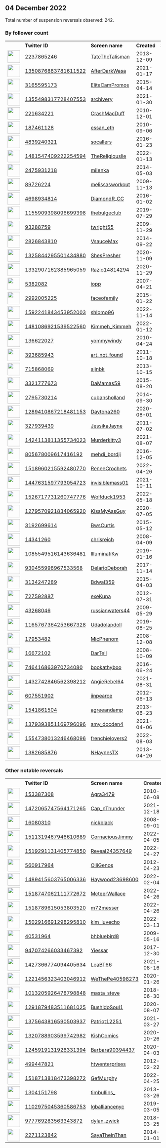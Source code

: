 
## 04 December 2022
Total number of suspension reversals observed: 242.

### By follower count
<table><tr><th></th><th align="left">Twitter ID</th><th align="left">Screen name</th>
<th align="left">Created</th><th align="left">Status</th><th align="left">Suspended</th><th align="left">Followers</th>
<tr><td><a href="https://pbs.twimg.com/profile_images/1599320217166954496/46HOdlSR_normal.jpg"><img src="https://pbs.twimg.com/profile_images/1599320217166954496/46HOdlSR_normal.jpg" width="40px" height="40px" align="center"/></a></td><td><a href="https://twitter.com/intent/user?user_id=2237865246">2237865246</a></td><td><a href="https://twitter.com/TateTheTalisman">TateTheTalisman</a></td><td>2013-12-09</td><td align="center"></td><td></td><td>1015067</td></tr>
<tr><td><a href="https://pbs.twimg.com/profile_images/1622755268781015041/RtCBQDkw_normal.jpg"><img src="https://pbs.twimg.com/profile_images/1622755268781015041/RtCBQDkw_normal.jpg" width="40px" height="40px" align="center"/></a></td><td><a href="https://twitter.com/intent/user?user_id=1350876883781611522">1350876883781611522</a></td><td><a href="https://twitter.com/AfterDarkWasa">AfterDarkWasa</a></td><td>2021-01-17</td><td align="center"></td><td>2022-09-25</td><td>110721</td></tr>
<tr><td><a href="https://pbs.twimg.com/profile_images/866899575881293824/6E9r72cD_normal.jpg"><img src="https://pbs.twimg.com/profile_images/866899575881293824/6E9r72cD_normal.jpg" width="40px" height="40px" align="center"/></a></td><td><a href="https://twitter.com/intent/user?user_id=3165595173">3165595173</a></td><td><a href="https://twitter.com/EliteCamPromos">EliteCamPromos</a></td><td>2015-04-14</td><td align="center"></td><td></td><td>78581</td></tr>
<tr><td><a href="https://pbs.twimg.com/profile_images/1355516079909593088/EeBF9hlD_normal.jpg"><img src="https://pbs.twimg.com/profile_images/1355516079909593088/EeBF9hlD_normal.jpg" width="40px" height="40px" align="center"/></a></td><td><a href="https://twitter.com/intent/user?user_id=1355498317728407553">1355498317728407553</a></td><td><a href="https://twitter.com/archivery">archivery</a></td><td>2021-01-30</td><td align="center"></td><td>2022-11-29</td><td>53968</td></tr>
<tr><td><a href="https://pbs.twimg.com/profile_images/1599763616869253122/KDAnkNWb_normal.jpg"><img src="https://pbs.twimg.com/profile_images/1599763616869253122/KDAnkNWb_normal.jpg" width="40px" height="40px" align="center"/></a></td><td><a href="https://twitter.com/intent/user?user_id=221634221">221634221</a></td><td><a href="https://twitter.com/CrashMacDuff">CrashMacDuff</a></td><td>2010-12-01</td><td align="center"></td><td></td><td>22920</td></tr>
<tr><td><a href="https://pbs.twimg.com/profile_images/1608593446058749955/AmRBvMQ6_normal.png"><img src="https://pbs.twimg.com/profile_images/1608593446058749955/AmRBvMQ6_normal.png" width="40px" height="40px" align="center"/></a></td><td><a href="https://twitter.com/intent/user?user_id=187461128">187461128</a></td><td><a href="https://twitter.com/essan_eth">essan_eth</a></td><td>2010-09-06</td><td align="center"></td><td>2022-12-03</td><td>18543</td></tr>
<tr><td><a href="https://pbs.twimg.com/profile_images/1599773618149507078/dw22ZFXl_normal.jpg"><img src="https://pbs.twimg.com/profile_images/1599773618149507078/dw22ZFXl_normal.jpg" width="40px" height="40px" align="center"/></a></td><td><a href="https://twitter.com/intent/user?user_id=4839240321">4839240321</a></td><td><a href="https://twitter.com/socallers">socallers</a></td><td>2016-01-23</td><td align="center"></td><td></td><td>14907</td></tr>
<tr><td><a href="https://pbs.twimg.com/profile_images/1481552459805995010/2_Day9ns_normal.jpg"><img src="https://pbs.twimg.com/profile_images/1481552459805995010/2_Day9ns_normal.jpg" width="40px" height="40px" align="center"/></a></td><td><a href="https://twitter.com/intent/user?user_id=1481547409222254594">1481547409222254594</a></td><td><a href="https://twitter.com/TheReligiouslie">TheReligiouslie</a></td><td>2022-01-13</td><td align="center"></td><td>2022-07-26</td><td>13741</td></tr>
<tr><td><a href="https://pbs.twimg.com/profile_images/1601000696035303424/o7tnI6DY_normal.jpg"><img src="https://pbs.twimg.com/profile_images/1601000696035303424/o7tnI6DY_normal.jpg" width="40px" height="40px" align="center"/></a></td><td><a href="https://twitter.com/intent/user?user_id=2475931218">2475931218</a></td><td><a href="https://twitter.com/miIenka">miIenka</a></td><td>2014-05-03</td><td align="center"></td><td></td><td>13294</td></tr>
<tr><td><a href="https://pbs.twimg.com/profile_images/3667878888/1d8951c4263abc5963a240a54866ead2_normal.jpeg"><img src="https://pbs.twimg.com/profile_images/3667878888/1d8951c4263abc5963a240a54866ead2_normal.jpeg" width="40px" height="40px" align="center"/></a></td><td><a href="https://twitter.com/intent/user?user_id=89726224">89726224</a></td><td><a href="https://twitter.com/melissasworkout">melissasworkout</a></td><td>2009-11-13</td><td align="center"></td><td></td><td>9701</td></tr>
<tr><td><a href="https://pbs.twimg.com/profile_images/1347938818125680644/OdgMMR1S_normal.jpg"><img src="https://pbs.twimg.com/profile_images/1347938818125680644/OdgMMR1S_normal.jpg" width="40px" height="40px" align="center"/></a></td><td><a href="https://twitter.com/intent/user?user_id=4698934814">4698934814</a></td><td><a href="https://twitter.com/DiamondR_CC">DiamondR_CC</a></td><td>2016-01-02</td><td align="center"></td><td></td><td>9244</td></tr>
<tr><td><a href="https://abs.twimg.com/sticky/default_profile_images/default_profile_normal.png"><img src="https://abs.twimg.com/sticky/default_profile_images/default_profile_normal.png" width="40px" height="40px" align="center"/></a></td><td><a href="https://twitter.com/intent/user?user_id=1155909398096699398">1155909398096699398</a></td><td><a href="https://twitter.com/thebulgeclub">thebulgeclub</a></td><td>2019-07-29</td><td align="center"></td><td></td><td>8984</td></tr>
<tr><td><a href="https://pbs.twimg.com/profile_images/1599745515561918464/zFJRj02F_normal.jpg"><img src="https://pbs.twimg.com/profile_images/1599745515561918464/zFJRj02F_normal.jpg" width="40px" height="40px" align="center"/></a></td><td><a href="https://twitter.com/intent/user?user_id=93288759">93288759</a></td><td><a href="https://twitter.com/twright55">twright55</a></td><td>2009-11-29</td><td align="center"></td><td></td><td>7548</td></tr>
<tr><td><a href="https://pbs.twimg.com/profile_images/1610824768273489921/TPnA22pb_normal.jpg"><img src="https://pbs.twimg.com/profile_images/1610824768273489921/TPnA22pb_normal.jpg" width="40px" height="40px" align="center"/></a></td><td><a href="https://twitter.com/intent/user?user_id=2826843810">2826843810</a></td><td><a href="https://twitter.com/VsauceMax">VsauceMax</a></td><td>2014-09-22</td><td align="center">🔒</td><td>2022-11-27</td><td>6899</td></tr>
<tr><td><a href="https://pbs.twimg.com/profile_images/1539784578914713601/Z-Dr0YCa_normal.jpg"><img src="https://pbs.twimg.com/profile_images/1539784578914713601/Z-Dr0YCa_normal.jpg" width="40px" height="40px" align="center"/></a></td><td><a href="https://twitter.com/intent/user?user_id=1325844295501434880">1325844295501434880</a></td><td><a href="https://twitter.com/ShesPresher">ShesPresher</a></td><td>2020-11-09</td><td align="center">🚫</td><td>2022-11-10</td><td>6611</td></tr>
<tr><td><a href="https://pbs.twimg.com/profile_images/1615389649949581314/9h4GB0Of_normal.jpg"><img src="https://pbs.twimg.com/profile_images/1615389649949581314/9h4GB0Of_normal.jpg" width="40px" height="40px" align="center"/></a></td><td><a href="https://twitter.com/intent/user?user_id=1332907162385965059">1332907162385965059</a></td><td><a href="https://twitter.com/Razio14814294">Razio14814294</a></td><td>2020-11-29</td><td align="center">🔒</td><td>2022-11-30</td><td>5917</td></tr>
<tr><td><a href="https://pbs.twimg.com/profile_images/1245110852291788800/SEhjjrMk_normal.jpg"><img src="https://pbs.twimg.com/profile_images/1245110852291788800/SEhjjrMk_normal.jpg" width="40px" height="40px" align="center"/></a></td><td><a href="https://twitter.com/intent/user?user_id=5382082">5382082</a></td><td><a href="https://twitter.com/iopp">iopp</a></td><td>2007-04-21</td><td align="center"></td><td></td><td>5741</td></tr>
<tr><td><a href="https://pbs.twimg.com/profile_images/1610042521299652609/XrBdSf0U_normal.jpg"><img src="https://pbs.twimg.com/profile_images/1610042521299652609/XrBdSf0U_normal.jpg" width="40px" height="40px" align="center"/></a></td><td><a href="https://twitter.com/intent/user?user_id=2992005225">2992005225</a></td><td><a href="https://twitter.com/faceofemily">faceofemily</a></td><td>2015-01-22</td><td align="center"></td><td></td><td>5566</td></tr>
<tr><td><a href="https://pbs.twimg.com/profile_images/1615754737890074624/p-q4kq4w_normal.jpg"><img src="https://pbs.twimg.com/profile_images/1615754737890074624/p-q4kq4w_normal.jpg" width="40px" height="40px" align="center"/></a></td><td><a href="https://twitter.com/intent/user?user_id=1592241843453952003">1592241843453952003</a></td><td><a href="https://twitter.com/shlomo96">shlomo96</a></td><td>2022-11-14</td><td align="center"></td><td>2022-11-30</td><td>5460</td></tr>
<tr><td><a href="https://pbs.twimg.com/profile_images/1490086455296892934/zi70NsB1_normal.jpg"><img src="https://pbs.twimg.com/profile_images/1490086455296892934/zi70NsB1_normal.jpg" width="40px" height="40px" align="center"/></a></td><td><a href="https://twitter.com/intent/user?user_id=1481086921539522560">1481086921539522560</a></td><td><a href="https://twitter.com/Kimmeh_Kimmeh">Kimmeh_Kimmeh</a></td><td>2022-01-12</td><td align="center"></td><td>2022-10-29</td><td>4806</td></tr>
<tr><td><a href="https://pbs.twimg.com/profile_images/1545839753169457152/iZ1oqvQW_normal.jpg"><img src="https://pbs.twimg.com/profile_images/1545839753169457152/iZ1oqvQW_normal.jpg" width="40px" height="40px" align="center"/></a></td><td><a href="https://twitter.com/intent/user?user_id=136622027">136622027</a></td><td><a href="https://twitter.com/yommywindy">yommywindy</a></td><td>2010-04-24</td><td align="center"></td><td>2022-11-30</td><td>4731</td></tr>
<tr><td><a href="https://pbs.twimg.com/profile_images/1599643859767762944/wxNZUaNo_normal.jpg"><img src="https://pbs.twimg.com/profile_images/1599643859767762944/wxNZUaNo_normal.jpg" width="40px" height="40px" align="center"/></a></td><td><a href="https://twitter.com/intent/user?user_id=393685943">393685943</a></td><td><a href="https://twitter.com/art_not_found">art_not_found</a></td><td>2011-10-18</td><td align="center">🚫</td><td></td><td>4721</td></tr>
<tr><td><a href="https://pbs.twimg.com/profile_images/1110004651024416768/HcnMhNrv_normal.jpg"><img src="https://pbs.twimg.com/profile_images/1110004651024416768/HcnMhNrv_normal.jpg" width="40px" height="40px" align="center"/></a></td><td><a href="https://twitter.com/intent/user?user_id=715868069">715868069</a></td><td><a href="https://twitter.com/ajinbk">ajinbk</a></td><td>2013-10-15</td><td align="center"></td><td></td><td>4295</td></tr>
<tr><td><a href="https://pbs.twimg.com/profile_images/1607824495330328578/i-nWAfKO_normal.jpg"><img src="https://pbs.twimg.com/profile_images/1607824495330328578/i-nWAfKO_normal.jpg" width="40px" height="40px" align="center"/></a></td><td><a href="https://twitter.com/intent/user?user_id=3321777673">3321777673</a></td><td><a href="https://twitter.com/DaMamas59">DaMamas59</a></td><td>2015-08-20</td><td align="center">🔒</td><td></td><td>4278</td></tr>
<tr><td><a href="https://pbs.twimg.com/profile_images/1141719407410012160/uDe8F5KF_normal.jpg"><img src="https://pbs.twimg.com/profile_images/1141719407410012160/uDe8F5KF_normal.jpg" width="40px" height="40px" align="center"/></a></td><td><a href="https://twitter.com/intent/user?user_id=2795730214">2795730214</a></td><td><a href="https://twitter.com/cubansholland">cubansholland</a></td><td>2014-09-30</td><td align="center">🔒</td><td></td><td>3697</td></tr>
<tr><td><a href="https://pbs.twimg.com/profile_images/1365431644530827267/G1Lw-tst_normal.jpg"><img src="https://pbs.twimg.com/profile_images/1365431644530827267/G1Lw-tst_normal.jpg" width="40px" height="40px" align="center"/></a></td><td><a href="https://twitter.com/intent/user?user_id=1289410867218481153">1289410867218481153</a></td><td><a href="https://twitter.com/Daytona260">Daytona260</a></td><td>2020-08-01</td><td align="center"></td><td></td><td>3574</td></tr>
<tr><td><a href="https://pbs.twimg.com/profile_images/861691533929721857/sJWszJym_normal.jpg"><img src="https://pbs.twimg.com/profile_images/861691533929721857/sJWszJym_normal.jpg" width="40px" height="40px" align="center"/></a></td><td><a href="https://twitter.com/intent/user?user_id=327939439">327939439</a></td><td><a href="https://twitter.com/JessikaJayne">JessikaJayne</a></td><td>2011-07-02</td><td align="center"></td><td></td><td>3346</td></tr>
<tr><td><a href="https://pbs.twimg.com/profile_images/1452454183727161355/98f57gs6_normal.jpg"><img src="https://pbs.twimg.com/profile_images/1452454183727161355/98f57gs6_normal.jpg" width="40px" height="40px" align="center"/></a></td><td><a href="https://twitter.com/intent/user?user_id=1424113811355734023">1424113811355734023</a></td><td><a href="https://twitter.com/Murderkitty3">Murderkitty3</a></td><td>2021-08-07</td><td align="center"></td><td>2022-10-29</td><td>3159</td></tr>
<tr><td><a href="https://pbs.twimg.com/profile_images/1538097169185521665/w_WoinMb_normal.jpg"><img src="https://pbs.twimg.com/profile_images/1538097169185521665/w_WoinMb_normal.jpg" width="40px" height="40px" align="center"/></a></td><td><a href="https://twitter.com/intent/user?user_id=805678009617416192">805678009617416192</a></td><td><a href="https://twitter.com/mehdi_bordji">mehdi_bordji</a></td><td>2016-12-05</td><td align="center"></td><td>2022-11-07</td><td>3075</td></tr>
<tr><td><a href="https://pbs.twimg.com/profile_images/1527357403594838052/zraUksZX_normal.jpg"><img src="https://pbs.twimg.com/profile_images/1527357403594838052/zraUksZX_normal.jpg" width="40px" height="40px" align="center"/></a></td><td><a href="https://twitter.com/intent/user?user_id=1518960215592480770">1518960215592480770</a></td><td><a href="https://twitter.com/ReneeCrochets">ReneeCrochets</a></td><td>2022-04-26</td><td align="center"></td><td>2022-10-20</td><td>2963</td></tr>
<tr><td><a href="https://pbs.twimg.com/profile_images/1617040548581318656/0Tol5FIh_normal.jpg"><img src="https://pbs.twimg.com/profile_images/1617040548581318656/0Tol5FIh_normal.jpg" width="40px" height="40px" align="center"/></a></td><td><a href="https://twitter.com/intent/user?user_id=1447631597793054723">1447631597793054723</a></td><td><a href="https://twitter.com/invisiblemass01">invisiblemass01</a></td><td>2021-10-11</td><td align="center"></td><td>2022-11-25</td><td>2796</td></tr>
<tr><td><a href="https://pbs.twimg.com/profile_images/1543322702622216192/48zTS6eE_normal.jpg"><img src="https://pbs.twimg.com/profile_images/1543322702622216192/48zTS6eE_normal.jpg" width="40px" height="40px" align="center"/></a></td><td><a href="https://twitter.com/intent/user?user_id=1526717731260747776">1526717731260747776</a></td><td><a href="https://twitter.com/Wolfduck1953">Wolfduck1953</a></td><td>2022-05-18</td><td align="center"></td><td>2022-10-29</td><td>2768</td></tr>
<tr><td><a href="https://pbs.twimg.com/profile_images/1599243747677843456/oPmcqCxZ_normal.jpg"><img src="https://pbs.twimg.com/profile_images/1599243747677843456/oPmcqCxZ_normal.jpg" width="40px" height="40px" align="center"/></a></td><td><a href="https://twitter.com/intent/user?user_id=1279570921834065920">1279570921834065920</a></td><td><a href="https://twitter.com/KissMyAssGuy">KissMyAssGuy</a></td><td>2020-07-05</td><td align="center"></td><td></td><td>2710</td></tr>
<tr><td><a href="https://pbs.twimg.com/profile_images/1599203340172218369/yAkTi2D3_normal.jpg"><img src="https://pbs.twimg.com/profile_images/1599203340172218369/yAkTi2D3_normal.jpg" width="40px" height="40px" align="center"/></a></td><td><a href="https://twitter.com/intent/user?user_id=3192699614">3192699614</a></td><td><a href="https://twitter.com/BwsCurtis">BwsCurtis</a></td><td>2015-05-12</td><td align="center"></td><td></td><td>2677</td></tr>
<tr><td><a href="https://pbs.twimg.com/profile_images/1483578942128893953/xGVtH0a9_normal.jpg"><img src="https://pbs.twimg.com/profile_images/1483578942128893953/xGVtH0a9_normal.jpg" width="40px" height="40px" align="center"/></a></td><td><a href="https://twitter.com/intent/user?user_id=14341260">14341260</a></td><td><a href="https://twitter.com/chrisreich">chrisreich</a></td><td>2008-04-09</td><td align="center"></td><td>2022-10-29</td><td>2592</td></tr>
<tr><td><a href="https://pbs.twimg.com/profile_images/1623253126470934529/rqf3nazR_normal.jpg"><img src="https://pbs.twimg.com/profile_images/1623253126470934529/rqf3nazR_normal.jpg" width="40px" height="40px" align="center"/></a></td><td><a href="https://twitter.com/intent/user?user_id=1085549516143636481">1085549516143636481</a></td><td><a href="https://twitter.com/IlluminatiKw">IlluminatiKw</a></td><td>2019-01-16</td><td align="center"></td><td>2022-10-09</td><td>2584</td></tr>
<tr><td><a href="https://pbs.twimg.com/profile_images/951447065208545280/PR7l0n_A_normal.jpg"><img src="https://pbs.twimg.com/profile_images/951447065208545280/PR7l0n_A_normal.jpg" width="40px" height="40px" align="center"/></a></td><td><a href="https://twitter.com/intent/user?user_id=930455998967533568">930455998967533568</a></td><td><a href="https://twitter.com/DelarioDeborah">DelarioDeborah</a></td><td>2017-11-14</td><td align="center">🚫</td><td></td><td>2513</td></tr>
<tr><td><a href="https://pbs.twimg.com/profile_images/1318963165787525124/ZHhWq3UX_normal.jpg"><img src="https://pbs.twimg.com/profile_images/1318963165787525124/ZHhWq3UX_normal.jpg" width="40px" height="40px" align="center"/></a></td><td><a href="https://twitter.com/intent/user?user_id=3134247289">3134247289</a></td><td><a href="https://twitter.com/Bdwal359">Bdwal359</a></td><td>2015-04-03</td><td align="center"></td><td></td><td>2284</td></tr>
<tr><td><a href="https://pbs.twimg.com/profile_images/1627518874131349505/zF76f2vX_normal.jpg"><img src="https://pbs.twimg.com/profile_images/1627518874131349505/zF76f2vX_normal.jpg" width="40px" height="40px" align="center"/></a></td><td><a href="https://twitter.com/intent/user?user_id=727592887">727592887</a></td><td><a href="https://twitter.com/exeKuna">exeKuna</a></td><td>2012-07-31</td><td align="center"></td><td>2022-10-03</td><td>2201</td></tr>
<tr><td><a href="https://pbs.twimg.com/profile_images/1273022024923873285/1xfIvjlE_normal.jpg"><img src="https://pbs.twimg.com/profile_images/1273022024923873285/1xfIvjlE_normal.jpg" width="40px" height="40px" align="center"/></a></td><td><a href="https://twitter.com/intent/user?user_id=43268046">43268046</a></td><td><a href="https://twitter.com/russianwaters44">russianwaters44</a></td><td>2009-05-29</td><td align="center"></td><td></td><td>2196</td></tr>
<tr><td><a href="https://pbs.twimg.com/profile_images/1611684818840072195/jnS2CcOK_normal.jpg"><img src="https://pbs.twimg.com/profile_images/1611684818840072195/jnS2CcOK_normal.jpg" width="40px" height="40px" align="center"/></a></td><td><a href="https://twitter.com/intent/user?user_id=1165767364253667328">1165767364253667328</a></td><td><a href="https://twitter.com/Udadolapdoll">Udadolapdoll</a></td><td>2019-08-25</td><td align="center"></td><td>2022-11-08</td><td>2114</td></tr>
<tr><td><a href="https://pbs.twimg.com/profile_images/1162486478846345216/P9Q-PPue_normal.jpg"><img src="https://pbs.twimg.com/profile_images/1162486478846345216/P9Q-PPue_normal.jpg" width="40px" height="40px" align="center"/></a></td><td><a href="https://twitter.com/intent/user?user_id=17953482">17953482</a></td><td><a href="https://twitter.com/MicPhenom">MicPhenom</a></td><td>2008-12-08</td><td align="center"></td><td></td><td>2016</td></tr>
<tr><td><a href="https://pbs.twimg.com/profile_images/856275561714520064/DmaY02Bd_normal.jpg"><img src="https://pbs.twimg.com/profile_images/856275561714520064/DmaY02Bd_normal.jpg" width="40px" height="40px" align="center"/></a></td><td><a href="https://twitter.com/intent/user?user_id=16672102">16672102</a></td><td><a href="https://twitter.com/DarTell">DarTell</a></td><td>2008-10-09</td><td align="center"></td><td></td><td>1968</td></tr>
<tr><td><a href="https://pbs.twimg.com/profile_images/979450878687170560/yj0DLgcA_normal.jpg"><img src="https://pbs.twimg.com/profile_images/979450878687170560/yj0DLgcA_normal.jpg" width="40px" height="40px" align="center"/></a></td><td><a href="https://twitter.com/intent/user?user_id=746416863970734080">746416863970734080</a></td><td><a href="https://twitter.com/bookathyboo">bookathyboo</a></td><td>2016-06-24</td><td align="center">🚫</td><td></td><td>1905</td></tr>
<tr><td><a href="https://pbs.twimg.com/profile_images/1530305304403099648/izNAQ1l2_normal.jpg"><img src="https://pbs.twimg.com/profile_images/1530305304403099648/izNAQ1l2_normal.jpg" width="40px" height="40px" align="center"/></a></td><td><a href="https://twitter.com/intent/user?user_id=1432742846562398212">1432742846562398212</a></td><td><a href="https://twitter.com/AngieRebel64">AngieRebel64</a></td><td>2021-08-31</td><td align="center"></td><td>2022-10-20</td><td>1901</td></tr>
<tr><td><a href="https://pbs.twimg.com/profile_images/1035360646777528321/HE_p4OaY_normal.jpg"><img src="https://pbs.twimg.com/profile_images/1035360646777528321/HE_p4OaY_normal.jpg" width="40px" height="40px" align="center"/></a></td><td><a href="https://twitter.com/intent/user?user_id=607551902">607551902</a></td><td><a href="https://twitter.com/jinpearce">jinpearce</a></td><td>2012-06-13</td><td align="center"></td><td></td><td>1890</td></tr>
<tr><td><a href="https://pbs.twimg.com/profile_images/763753558579769345/oouVHjgb_normal.jpg"><img src="https://pbs.twimg.com/profile_images/763753558579769345/oouVHjgb_normal.jpg" width="40px" height="40px" align="center"/></a></td><td><a href="https://twitter.com/intent/user?user_id=1541861504">1541861504</a></td><td><a href="https://twitter.com/agreeandamp">agreeandamp</a></td><td>2013-06-23</td><td align="center">🔒</td><td></td><td>1884</td></tr>
<tr><td><a href="https://pbs.twimg.com/profile_images/1615867249973235713/p01WU4MI_normal.jpg"><img src="https://pbs.twimg.com/profile_images/1615867249973235713/p01WU4MI_normal.jpg" width="40px" height="40px" align="center"/></a></td><td><a href="https://twitter.com/intent/user?user_id=1379393851169796096">1379393851169796096</a></td><td><a href="https://twitter.com/amy_docden4">amy_docden4</a></td><td>2021-04-06</td><td align="center">🚫</td><td>2022-11-17</td><td>1828</td></tr>
<tr><td><a href="https://pbs.twimg.com/profile_images/1605594125600194560/Lkl_LyTC_normal.jpg"><img src="https://pbs.twimg.com/profile_images/1605594125600194560/Lkl_LyTC_normal.jpg" width="40px" height="40px" align="center"/></a></td><td><a href="https://twitter.com/intent/user?user_id=1554738013246468096">1554738013246468096</a></td><td><a href="https://twitter.com/frenchielovers2">frenchielovers2</a></td><td>2022-08-03</td><td align="center"></td><td>2022-10-23</td><td>1794</td></tr>
<tr><td><a href="https://pbs.twimg.com/profile_images/3578226787/0c9236168db3838cfb4c6429bc2ca337_normal.jpeg"><img src="https://pbs.twimg.com/profile_images/3578226787/0c9236168db3838cfb4c6429bc2ca337_normal.jpeg" width="40px" height="40px" align="center"/></a></td><td><a href="https://twitter.com/intent/user?user_id=1382685876">1382685876</a></td><td><a href="https://twitter.com/NHaynesTX">NHaynesTX</a></td><td>2013-04-26</td><td align="center"></td><td></td><td>1755</td></tr>
</table>

### Other notable reversals
<table><tr><th></th><th align="left">Twitter ID</th><th align="left">Screen name</th>
<th align="left">Created</th><th align="left">Status</th><th align="left">Suspended</th><th align="left">Followers</th>
<tr><td><a href="https://pbs.twimg.com/profile_images/1574937454469328898/zqNAQFd2_normal.jpg"><img src="https://pbs.twimg.com/profile_images/1574937454469328898/zqNAQFd2_normal.jpg" width="40px" height="40px" align="center"/></a></td><td><a href="https://twitter.com/intent/user?user_id=153387308">153387308</a></td><td><a href="https://twitter.com/Agra3479">Agra3479</a></td><td>2010-06-08</td><td align="center"></td><td>2022-11-28</td><td>1076</td></tr>
<tr><td><a href="https://pbs.twimg.com/profile_images/1472065867861028864/YP2sAs_n_normal.jpg"><img src="https://pbs.twimg.com/profile_images/1472065867861028864/YP2sAs_n_normal.jpg" width="40px" height="40px" align="center"/></a></td><td><a href="https://twitter.com/intent/user?user_id=1472065747564171265">1472065747564171265</a></td><td><a href="https://twitter.com/Cap_nThunder">Cap_nThunder</a></td><td>2021-12-18</td><td align="center">🚫</td><td>2022-09-09</td><td>220</td></tr>
<tr><td><a href="https://pbs.twimg.com/profile_images/1559194258913083394/6wU7vpWi_normal.jpg"><img src="https://pbs.twimg.com/profile_images/1559194258913083394/6wU7vpWi_normal.jpg" width="40px" height="40px" align="center"/></a></td><td><a href="https://twitter.com/intent/user?user_id=16080310">16080310</a></td><td><a href="https://twitter.com/nickblack">nickblack</a></td><td>2008-09-01</td><td align="center"></td><td>2022-11-28</td><td>758</td></tr>
<tr><td><a href="https://pbs.twimg.com/profile_images/1532096350132785155/yvIm_Qwc_normal.jpg"><img src="https://pbs.twimg.com/profile_images/1532096350132785155/yvIm_Qwc_normal.jpg" width="40px" height="40px" align="center"/></a></td><td><a href="https://twitter.com/intent/user?user_id=1511319467946610689">1511319467946610689</a></td><td><a href="https://twitter.com/CornaciousJimmy">CornaciousJimmy</a></td><td>2022-04-05</td><td align="center"></td><td>2022-10-29</td><td>1235</td></tr>
<tr><td><a href="https://pbs.twimg.com/profile_images/1600565660639268864/Cdh7zRIV_normal.jpg"><img src="https://pbs.twimg.com/profile_images/1600565660639268864/Cdh7zRIV_normal.jpg" width="40px" height="40px" align="center"/></a></td><td><a href="https://twitter.com/intent/user?user_id=1519291131405774850">1519291131405774850</a></td><td><a href="https://twitter.com/Reveal24357649">Reveal24357649</a></td><td>2022-04-27</td><td align="center"></td><td>2022-10-20</td><td>383</td></tr>
<tr><td><a href="https://pbs.twimg.com/profile_images/1488532386132467721/eu660MjL_normal.jpg"><img src="https://pbs.twimg.com/profile_images/1488532386132467721/eu660MjL_normal.jpg" width="40px" height="40px" align="center"/></a></td><td><a href="https://twitter.com/intent/user?user_id=560917964">560917964</a></td><td><a href="https://twitter.com/OlliGenos">OlliGenos</a></td><td>2012-04-23</td><td align="center"></td><td>2022-10-13</td><td>241</td></tr>
<tr><td><a href="https://pbs.twimg.com/profile_images/1495121139999334403/8f6LyU26_normal.jpg"><img src="https://pbs.twimg.com/profile_images/1495121139999334403/8f6LyU26_normal.jpg" width="40px" height="40px" align="center"/></a></td><td><a href="https://twitter.com/intent/user?user_id=1489415603765006336">1489415603765006336</a></td><td><a href="https://twitter.com/Haywood23698600">Haywood23698600</a></td><td>2022-02-04</td><td align="center"></td><td>2022-11-10</td><td>225</td></tr>
<tr><td><a href="https://pbs.twimg.com/profile_images/1523731639754502145/9JyW_dvz_normal.jpg"><img src="https://pbs.twimg.com/profile_images/1523731639754502145/9JyW_dvz_normal.jpg" width="40px" height="40px" align="center"/></a></td><td><a href="https://twitter.com/intent/user?user_id=1518747062111772672">1518747062111772672</a></td><td><a href="https://twitter.com/McteerWallace">McteerWallace</a></td><td>2022-04-26</td><td align="center"></td><td>2022-10-20</td><td>426</td></tr>
<tr><td><a href="https://pbs.twimg.com/profile_images/1519703171622486017/oxSJsLOc_normal.jpg"><img src="https://pbs.twimg.com/profile_images/1519703171622486017/oxSJsLOc_normal.jpg" width="40px" height="40px" align="center"/></a></td><td><a href="https://twitter.com/intent/user?user_id=1518789615053803520">1518789615053803520</a></td><td><a href="https://twitter.com/m72messer">m72messer</a></td><td>2022-04-26</td><td align="center">🚫</td><td>2022-10-20</td><td>784</td></tr>
<tr><td><a href="https://pbs.twimg.com/profile_images/1502916836526071808/zSs-HgH4_normal.jpg"><img src="https://pbs.twimg.com/profile_images/1502916836526071808/zSs-HgH4_normal.jpg" width="40px" height="40px" align="center"/></a></td><td><a href="https://twitter.com/intent/user?user_id=1502916691298295810">1502916691298295810</a></td><td><a href="https://twitter.com/kim_luvecho">kim_luvecho</a></td><td>2022-03-13</td><td align="center"></td><td>2022-10-29</td><td>355</td></tr>
<tr><td><a href="https://pbs.twimg.com/profile_images/1566245652538933254/qKeSlPb6_normal.jpg"><img src="https://pbs.twimg.com/profile_images/1566245652538933254/qKeSlPb6_normal.jpg" width="40px" height="40px" align="center"/></a></td><td><a href="https://twitter.com/intent/user?user_id=40531964">40531964</a></td><td><a href="https://twitter.com/bhbluebird8">bhbluebird8</a></td><td>2009-05-16</td><td align="center"></td><td>2022-12-03</td><td>38</td></tr>
<tr><td><a href="https://pbs.twimg.com/profile_images/1612000337816166403/zvuIP8k4_normal.jpg"><img src="https://pbs.twimg.com/profile_images/1612000337816166403/zvuIP8k4_normal.jpg" width="40px" height="40px" align="center"/></a></td><td><a href="https://twitter.com/intent/user?user_id=947074266033467392">947074266033467392</a></td><td><a href="https://twitter.com/Yiessar">Yiessar</a></td><td>2017-12-30</td><td align="center"></td><td>2022-12-02</td><td>115</td></tr>
<tr><td><a href="https://pbs.twimg.com/profile_images/1427374727602089992/YEYbVd7W_normal.jpg"><img src="https://pbs.twimg.com/profile_images/1427374727602089992/YEYbVd7W_normal.jpg" width="40px" height="40px" align="center"/></a></td><td><a href="https://twitter.com/intent/user?user_id=1427366774094405634">1427366774094405634</a></td><td><a href="https://twitter.com/LeaBT66">LeaBT66</a></td><td>2021-08-16</td><td align="center"></td><td>2022-10-29</td><td>1533</td></tr>
<tr><td><a href="https://pbs.twimg.com/profile_images/1345453797179412480/ww1-ssYr_normal.jpg"><img src="https://pbs.twimg.com/profile_images/1345453797179412480/ww1-ssYr_normal.jpg" width="40px" height="40px" align="center"/></a></td><td><a href="https://twitter.com/intent/user?user_id=1221456323403046912">1221456323403046912</a></td><td><a href="https://twitter.com/WeThePe40598273">WeThePe40598273</a></td><td>2020-01-26</td><td align="center"></td><td>2022-10-29</td><td>142</td></tr>
<tr><td><a href="https://pbs.twimg.com/profile_images/1013206949377298432/3wiXJ_fl_normal.jpg"><img src="https://pbs.twimg.com/profile_images/1013206949377298432/3wiXJ_fl_normal.jpg" width="40px" height="40px" align="center"/></a></td><td><a href="https://twitter.com/intent/user?user_id=1013205926478798848">1013205926478798848</a></td><td><a href="https://twitter.com/masta_steve">masta_steve</a></td><td>2018-06-30</td><td align="center"></td><td>2022-10-29</td><td>1107</td></tr>
<tr><td><a href="https://pbs.twimg.com/profile_images/1621290651148247040/nRoWllvB_normal.jpg"><img src="https://pbs.twimg.com/profile_images/1621290651148247040/nRoWllvB_normal.jpg" width="40px" height="40px" align="center"/></a></td><td><a href="https://twitter.com/intent/user?user_id=1291879483511681025">1291879483511681025</a></td><td><a href="https://twitter.com/BushidoSoul1">BushidoSoul1</a></td><td>2020-08-07</td><td align="center"></td><td>2022-11-09</td><td>931</td></tr>
<tr><td><a href="https://pbs.twimg.com/profile_images/1428533514299916291/yg0d0enp_normal.jpg"><img src="https://pbs.twimg.com/profile_images/1428533514299916291/yg0d0enp_normal.jpg" width="40px" height="40px" align="center"/></a></td><td><a href="https://twitter.com/intent/user?user_id=1375643816590503937">1375643816590503937</a></td><td><a href="https://twitter.com/Patriot12251">Patriot12251</a></td><td>2021-03-27</td><td align="center"></td><td>2022-11-10</td><td>384</td></tr>
<tr><td><a href="https://pbs.twimg.com/profile_images/1320789162732228610/SKCWflQk_normal.jpg"><img src="https://pbs.twimg.com/profile_images/1320789162732228610/SKCWflQk_normal.jpg" width="40px" height="40px" align="center"/></a></td><td><a href="https://twitter.com/intent/user?user_id=1320788903599742982">1320788903599742982</a></td><td><a href="https://twitter.com/KishComics">KishComics</a></td><td>2020-10-26</td><td align="center"></td><td>2022-10-20</td><td>701</td></tr>
<tr><td><a href="https://pbs.twimg.com/profile_images/1245919881150648320/5f3QkSa9_normal.jpg"><img src="https://pbs.twimg.com/profile_images/1245919881150648320/5f3QkSa9_normal.jpg" width="40px" height="40px" align="center"/></a></td><td><a href="https://twitter.com/intent/user?user_id=1245919131926331394">1245919131926331394</a></td><td><a href="https://twitter.com/Barbara90394437">Barbara90394437</a></td><td>2020-04-03</td><td align="center"></td><td>2022-06-22</td><td>107</td></tr>
<tr><td><a href="https://pbs.twimg.com/profile_images/922354852042362880/7r4NxeTr_normal.jpg"><img src="https://pbs.twimg.com/profile_images/922354852042362880/7r4NxeTr_normal.jpg" width="40px" height="40px" align="center"/></a></td><td><a href="https://twitter.com/intent/user?user_id=499447821">499447821</a></td><td><a href="https://twitter.com/htwenterprises">htwenterprises</a></td><td>2012-02-22</td><td align="center"></td><td>2022-10-28</td><td>1293</td></tr>
<tr><td><a href="https://pbs.twimg.com/profile_images/1518713900170051584/ijbkQIzb_normal.png"><img src="https://pbs.twimg.com/profile_images/1518713900170051584/ijbkQIzb_normal.png" width="40px" height="40px" align="center"/></a></td><td><a href="https://twitter.com/intent/user?user_id=1518713818473398272">1518713818473398272</a></td><td><a href="https://twitter.com/GefMurphy">GefMurphy</a></td><td>2022-04-25</td><td align="center"></td><td>2022-10-20</td><td>429</td></tr>
<tr><td><a href="https://pbs.twimg.com/profile_images/3433298676/aee1cbd5b3549dbad18df3c5a6cba3ff_normal.jpeg"><img src="https://pbs.twimg.com/profile_images/3433298676/aee1cbd5b3549dbad18df3c5a6cba3ff_normal.jpeg" width="40px" height="40px" align="center"/></a></td><td><a href="https://twitter.com/intent/user?user_id=1304151798">1304151798</a></td><td><a href="https://twitter.com/timbullins_">timbullins_</a></td><td>2013-03-26</td><td align="center"></td><td>2022-10-29</td><td>482</td></tr>
<tr><td><a href="https://pbs.twimg.com/profile_images/1582528801371787264/mY5NBrfz_normal.jpg"><img src="https://pbs.twimg.com/profile_images/1582528801371787264/mY5NBrfz_normal.jpg" width="40px" height="40px" align="center"/></a></td><td><a href="https://twitter.com/intent/user?user_id=1102975045360586753">1102975045360586753</a></td><td><a href="https://twitter.com/lgballiancenyc">lgballiancenyc</a></td><td>2019-03-05</td><td align="center">🔒</td><td>2022-11-14</td><td>4</td></tr>
<tr><td><a href="https://pbs.twimg.com/profile_images/1605440721946828802/1KWRXGTX_normal.jpg"><img src="https://pbs.twimg.com/profile_images/1605440721946828802/1KWRXGTX_normal.jpg" width="40px" height="40px" align="center"/></a></td><td><a href="https://twitter.com/intent/user?user_id=977769283563343872">977769283563343872</a></td><td><a href="https://twitter.com/dylan_zwick">dylan_zwick</a></td><td>2018-03-25</td><td align="center"></td><td>2022-11-10</td><td>239</td></tr>
<tr><td><a href="https://pbs.twimg.com/profile_images/487454846711123968/g5gO6dS6_normal.jpeg"><img src="https://pbs.twimg.com/profile_images/487454846711123968/g5gO6dS6_normal.jpeg" width="40px" height="40px" align="center"/></a></td><td><a href="https://twitter.com/intent/user?user_id=2271123842">2271123842</a></td><td><a href="https://twitter.com/SayaTheinThan">SayaTheinThan</a></td><td>2014-01-01</td><td align="center"></td><td>2022-11-08</td><td>75</td></tr>
</table>
